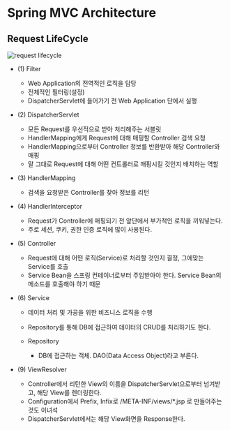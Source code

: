 # Spring MVC Architecture

## Request LifeCycle

![request lifecycle](https://media.vlpt.us/images/damiano1027/post/94f7d7a6-f4b7-4c22-97f4-35e6791b8963/image.png)

* (1) Filter

  * Web Application의 전역적인 로직을 담당
  * 전체적인 필터링(설정)
  * DispatcherServlet에 들어가기 전 Web Application 단에서 실행

* (2) DispatcherServlet

  * 모든 Request를 우선적으로 받아 처리해주는 서블릿
  * HandlerMapping에게 Request에 대해 매핑할 Controller 검색 요청
  * HandlerMapping으로부터 Controller 정보를 반환받아 해당 Controller와 매핑
  * 말 그대로 Request에 대해 어떤 컨트롤러로 매핑시킬 것인지 배치하는 역할

* (3) HandlerMapping

  * 검색을 요청받은 Controller를 찾아 정보를 리턴

* (4) HandlerInterceptor

  * Request가 Controller에 매핑되기 전 앞단에서 부가적인 로직을 끼워넣는다.
  * 주로 세션, 쿠키, 권한 인증 로직에 많이 사용된다.

* (5) Controller

  * Request에 대해 어떤 로직(Service)로 처리할 것인지 결정, 그에맞는 Service를 호출
  * Service Bean을 스프링 컨테이너로부터 주입받아야 한다. Service Bean의 메소드를 호출해야 하기 때문

* (6) Service

  * 데이터 처리 및 가공을 위한 비즈니스 로직을 수행
  * Repository를 통해 DB에 접근하여 데이터의 CRUD를 처리하기도 한다.

  * Repository
    * DB에 접근하는 객체. DAO(Data Access Object)라고 부른다.

* (9) ViewResolver

  * Controller에서 리턴한 View의 이름을 DispatcherServlet으로부터 넘겨받고, 해당 View를 렌더링한다.
  * Configuration에서 Prefix, Infix로 /META-INF/views/*.jsp 로 만들어주는 것도 이녀석
  * DispatcherServlet에서는 해당 View화면을 Response한다.